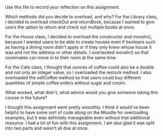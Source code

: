 Use this file to record your reflection on this assignment.

Which methods did you decide to overload, and why?
For the Library class, I decided to overload checkOut and returnBook, because I wanted to give users the option to return and check out multiple books at once.

For the House class, I decided to overload the constructor and moveIn(), because I wanted users to be able to create houses even if booleans such as having a dining room didn't apply or if they only knew whose house it was and not the address or other details. I overlaoded moveIn() so that roommates can move in to their room at the same time.

For the Cafe class, I thought that ounces of coffee could also be a double and not only an integer value, so I overloaded the restock method. I also overloaded the sellCoffee method so that users could buy different quantities of simple coffee orders without sugar and cream. 

What worked, what didn't, what advice would you give someone taking this course in the future?

I thought this assignment went pretty smoothly. I think it would've been helpful to have some sort of code along on the Moodle for overloading examples, but it was definitely manageable even without that additional resource. I had a lot of fun with this assignment. I am also glad it was split into two parts and wasn't all due at once. 